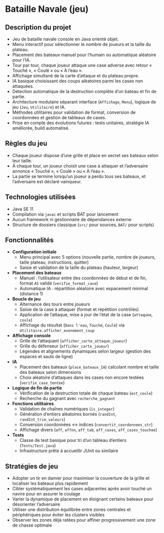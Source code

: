 # Bataille Navale (jeu)

## Description du projet
- Jeu de bataille navale console en Java orienté objet.
- Menu interactif pour sélectionner le nombre de joueurs et la taille du plateau.
- Placement des bateaux manuel pour l’humain ou automatique aléatoire pour l’IA.
- Tour par tour, chaque joueur attaque une case adverse avec retour « Touché », « Coulé » ou « À l’eau ».
- Affichage simultané de la carte d’attaque et du plateau propre.
- IA basique choisissant des coups aléatoires parmi les cases non attaquées.
- Détection automatique de la destruction complète d’un bateau et fin de partie.
- Architecture modulaire séparant interface (`Affichage`, `Menu`), logique de jeu (`Jeu`, `Utilitaire`) et IA.
- Méthodes utilitaires pour validation de format, conversion de coordonnées et gestion de tableaux de cases.
- Prise en compte des évolutions futures : tests unitaires, stratégie IA améliorée, build automatisé.

## Règles du jeu
- Chaque joueur dispose d’une grille et place en secret ses bateaux selon leur taille.
- À chaque tour, un joueur choisit une case à attaquer et l’adversaire annonce « Touché », « Coulé » ou « À l’eau ».
- La partie se termine lorsqu’un joueur a perdu tous ses bateaux, et l’adversaire est déclaré vainqueur.

## Technologies utilisées
- Java SE 11
- Compilation via `javac` et scripts BAT pour lancement
- Aucun framework ni gestionnaire de dépendances externe
- Structure de dossiers classique (`src/` pour sources, `BAT/` pour scripts)

## Fonctionnalités
- **Configuration initiale**
  - Menu principal avec 5 options (nouvelle partie, nombre de joueurs, taille plateau, instructions, quitter)
  - Saisie et validation de la taille du plateau (hauteur, largeur)
- **Placement des bateaux**
  - Manuel : l’utilisateur entre des coordonnées de début et de fin, format `A5` validé (`verifie_format_case`)
  - Automatique IA : répartition aléatoire avec espacement minimal (distance 1)
- **Boucle de jeu**
  - Alternance des tours entre joueurs
  - Saisie de la case à attaquer (format et répétition contrôlés)
  - Application de l’attaque, mise à jour de l’état de la case (`attaquee`, `coule`)
  - Affichage du résultat (`Dans l'eau`, `Touché`, `Coulé`) via `Utilitaire.afficher_evenement_coup`
- **Affichage console**
  - Grille de l’attaquant (`afficher_carte_attaque_joueur`)
  - Grille du défenseur (`afficher_carte_joueur`)
  - Légendes et alignements dynamiques selon largeur (gestion des espaces et sauts de ligne)
- **IA**
  - Placement des bateaux (`place_bateaux_IA`) calculant nombre et taille des bateaux selon dimensions
  - Choix aléatoire d’attaques dans les cases non encore testées (`verifie_case_tentee`)
- **Logique de fin de partie**
  - Vérification de la destruction totale de chaque bateau (`est_coule`)
  - Recherche du gagnant avec `recherche_gagnant`
- **Fonctions utilitaires**
  - Validation de chaînes numériques (`is_integer`)
  - Génération d’entiers aléatoires bornés (`randInt`, `randInt_trie_valeurs`)
  - Conversion coordonnées ↔ indices (`convertit_coordonnees_str`)
  - Affichage divers (`aff`, `affnn`, `aff_tab`, `aff_cases`, `aff_cases_touchee`)
- **Tests**
  - Classe de test basique pour tri d’un tableau d’entiers (`Tests/Test.java`)
  - Infrastructure prête à accueillir JUnit ou similaire

## Stratégies de jeu
- Adopter un tir en damier pour maximiser la couverture de la grille et localiser les bateaux plus rapidement
- Cibler systématiquement les cases adjacentes après avoir touché un navire pour en assurer le coulage
- Varier la dynamique de placement en éloignant certains bateaux pour désorienter l’adversaire
- Utiliser une distribution équilibrée entre zones centrales et périphériques pour éviter les clusters visibles
- Observer les zones déjà ratées pour affiner progressivement une zone de chasse optimale
